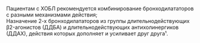 Пациентам с ХОБЛ рекомендуется комбинирование бронходилататоров с разными механизмами действия;\
Назначение 2-х бронходилататоров из группы длительнодействующих β2-агонистов (ДДБА) и длительнодействующих антихолинергиков (ДДАХ), действия которых дополняет и усиливает друг друга¹.
